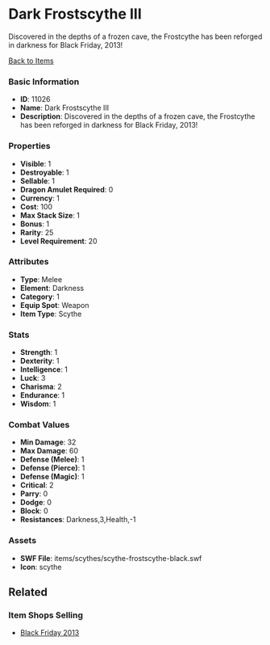 # Dark Frostscythe III

Discovered in the depths of a frozen cave, the Frostcythe has been reforged in darkness for Black Friday, 2013!

[Back to Items](../items.md)

### Basic Information

- **ID**: 11026
- **Name**: Dark Frostscythe III
- **Description**: Discovered in the depths of a frozen cave, the Frostcythe has been reforged in darkness for Black Friday, 2013!

### Properties

- **Visible**: 1
- **Destroyable**: 1
- **Sellable**: 1
- **Dragon Amulet Required**: 0
- **Currency**: 1
- **Cost**: 100
- **Max Stack Size**: 1
- **Bonus**: 1
- **Rarity**: 25
- **Level Requirement**: 20

### Attributes

- **Type**: Melee
- **Element**: Darkness
- **Category**: 1
- **Equip Spot**: Weapon
- **Item Type**: Scythe

### Stats

- **Strength**: 1
- **Dexterity**: 1
- **Intelligence**: 1
- **Luck**: 3
- **Charisma**: 2
- **Endurance**: 1
- **Wisdom**: 1

### Combat Values

- **Min Damage**: 32
- **Max Damage**: 60
- **Defense (Melee)**: 1
- **Defense (Pierce)**: 1
- **Defense (Magic)**: 1
- **Critical**: 2
- **Parry**: 0
- **Dodge**: 0
- **Block**: 0
- **Resistances**: Darkness,3,Health,-1

### Assets

- **SWF File**: items/scythes/scythe-frostscythe-black.swf
- **Icon**: scythe

## Related

### Item Shops Selling

- [Black Friday 2013](../item-shops/384-black-friday-2013.md)

